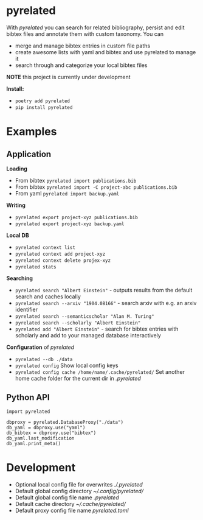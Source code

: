 # pyrelated
With *pyrelated* you can search for related bibliography, persist and edit bibtex files and annotate them with custom taxonomy.
You can
- merge and manage bibtex entries in custom file paths
- create awesome lists with yaml and bibtex and use pyrelated to manage it
- search through and categorize your local bibtex files

**NOTE** this project is currently under development

**Install:**
- ``poetry add pyrelated``
- ``pip install pyrelated``


# Examples

## Application
**Loading**
- From bibtex ``pyrelated import publications.bib``
- From bibtex ``pyrelated import -C project-abc publications.bib``
- From yaml ``pyrelated import backup.yaml``

**Writing**
- ``pyrelated export project-xyz publications.bib``
- ``pyrelated export project-xyz backup.yaml``

**Local DB**
- ``pyrelated context list``
- ``pyrelated context add project-xyz``
- ``pyrelated context delete projex-xyz``
- ``pyrelated stats``

**Searching**
- ``pyrelated search "Albert Einstein"`` - outputs results from the default search and caches locally
- ``pyrelated search --arxiv "1904.08166"`` - search arxiv with e.g. an arxiv identifier
- ``pyrelated search --semanticscholar "Alan M. Turing"``
- ``pyrelated search --scholarly "Albert Einstein"``
- ``pyrelated add "Albert Einstein"`` - search for bibtex entries with scholarly and add to your managed database interactively

**Configuration** of *pyrelated*
- ``pyrelated --db ./data``
- ``pyrelated config`` Show local config keys
- ``pyrelated config cache /home/name/.cache/pyrelated/`` Set another home cache folder for the current dir in *.pyrelated*


## Python API
```
import pyrelated

dbproxy = pyrelated.DatabaseProxy("./data")
db_yaml = dbproxy.use("yaml")
db_bibtex = dbproxy.use("bibtex")
db_yaml.last_modification
db_yaml.print_meta()
```

# Development
- Optional local config file for overwrites *./.pyrelated*
- Default global config directory *~/.config/pyrelated/*
- Default global config file name *.pyrelated*
- Default cache directory *~/.cache/pyrelated/*
- Default proxy config file name *pyrelated.toml*
